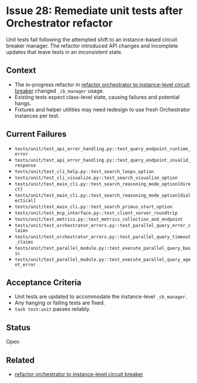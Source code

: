 # Issue 28: Remediate unit tests after Orchestrator refactor

Unit tests fail following the attempted shift to an instance-based circuit
breaker manager. The refactor introduced API changes and incomplete updates that
leave tests in an inconsistent state.

## Context
- The in-progress refactor in [refactor orchestrator to instance-level circuit breaker](archive/refactor-orchestrator-instance-circuit-breaker.md) changed `_cb_manager` usage.
- Existing tests expect class-level state, causing failures and potential hangs.
- Fixtures and helper utilities may need redesign to use fresh Orchestrator
  instances per test.

## Current Failures
- `tests/unit/test_api_error_handling.py::test_query_endpoint_runtime_error`
- `tests/unit/test_api_error_handling.py::test_query_endpoint_invalid_response`
- `tests/unit/test_cli_help.py::test_search_loops_option`
- `tests/unit/test_cli_visualize.py::test_search_visualize_option`
- `tests/unit/test_main_cli.py::test_search_reasoning_mode_option[direct]`
- `tests/unit/test_main_cli.py::test_search_reasoning_mode_option[dialectical]`
- `tests/unit/test_main_cli.py::test_search_primus_start_option`
- `tests/unit/test_mcp_interface.py::test_client_server_roundtrip`
- `tests/unit/test_metrics.py::test_metrics_collection_and_endpoint`
- `tests/unit/test_orchestrator_errors.py::test_parallel_query_error_claims`
- `tests/unit/test_orchestrator_errors.py::test_parallel_query_timeout_claims`
- `tests/unit/test_parallel_module.py::test_execute_parallel_query_basic`
- `tests/unit/test_parallel_module.py::test_execute_parallel_query_agent_error`

## Acceptance Criteria
- Unit tests are updated to accommodate the instance-level `_cb_manager`.
- Any hanging or failing tests are fixed.
- `task test:unit` passes reliably.

## Status
Open

## Related
- [refactor orchestrator to instance-level circuit breaker](archive/refactor-orchestrator-instance-circuit-breaker.md)
